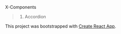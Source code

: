 X-Components

> 1. Accordion



This project was bootstrapped with [Create React App](https://github.com/facebookincubator/create-react-app).

